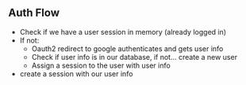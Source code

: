 ## Auth Flow
- Check if we have a user session in memory (already logged in)
- If not:
    - Oauth2 redirect to google authenticates and gets user info
    - Check if user info is in our database, if not... create a new user
    - Assign a session to the user with user info
- create a session with our user info
